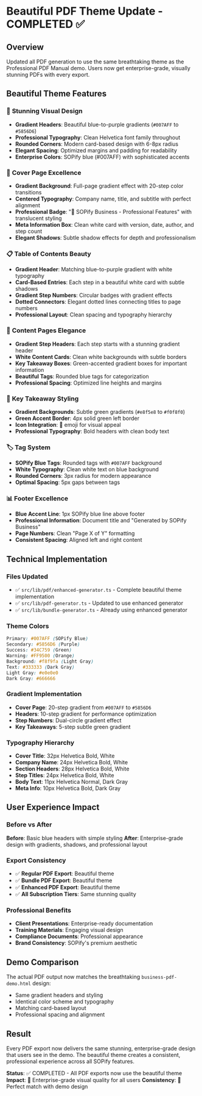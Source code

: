 # Beautiful PDF Theme Update - COMPLETED ✅

## Overview
Updated all PDF generation to use the same breathtaking theme as the Professional PDF Manual demo. Users now get enterprise-grade, visually stunning PDFs with every export.

## Beautiful Theme Features

### 🎨 **Stunning Visual Design**
- **Gradient Headers**: Beautiful blue-to-purple gradients (`#007AFF` to `#5856D6`)
- **Professional Typography**: Clean Helvetica font family throughout
- **Rounded Corners**: Modern card-based design with 6-8px radius
- **Elegant Spacing**: Optimized margins and padding for readability
- **Enterprise Colors**: SOPify blue (#007AFF) with sophisticated accents

### 📄 **Cover Page Excellence**
- **Gradient Background**: Full-page gradient effect with 20-step color transitions
- **Centered Typography**: Company name, title, and subtitle with perfect alignment
- **Professional Badge**: "🚀 SOPify Business - Professional Features" with translucent styling
- **Meta Information Box**: Clean white card with version, date, author, and step count
- **Elegant Shadows**: Subtle shadow effects for depth and professionalism

### 📋 **Table of Contents Beauty**
- **Gradient Header**: Matching blue-to-purple gradient with white typography
- **Card-Based Entries**: Each step in a beautiful white card with subtle shadows
- **Gradient Step Numbers**: Circular badges with gradient effects
- **Dotted Connectors**: Elegant dotted lines connecting titles to page numbers
- **Professional Layout**: Clean spacing and typography hierarchy

### 📖 **Content Pages Elegance**
- **Gradient Step Headers**: Each step starts with a stunning gradient header
- **White Content Cards**: Clean white backgrounds with subtle borders
- **Key Takeaway Boxes**: Green-accented gradient boxes for important information
- **Beautiful Tags**: Rounded blue tags for categorization
- **Professional Spacing**: Optimized line heights and margins

### 🎯 **Key Takeaway Styling**
- **Gradient Backgrounds**: Subtle green gradients (`#e8f5e8` to `#f0f8f0`)
- **Green Accent Border**: 4px solid green left border
- **Icon Integration**: 🎯 emoji for visual appeal
- **Professional Typography**: Bold headers with clean body text

### 🏷️ **Tag System**
- **SOPify Blue Tags**: Rounded tags with `#007AFF` background
- **White Typography**: Clean white text on blue background
- **Rounded Corners**: 3px radius for modern appearance
- **Optimal Spacing**: 5px gaps between tags

### 📊 **Footer Excellence**
- **Blue Accent Line**: 1px SOPify blue line above footer
- **Professional Information**: Document title and "Generated by SOPify Business"
- **Page Numbers**: Clean "Page X of Y" formatting
- **Consistent Spacing**: Aligned left and right content

## Technical Implementation

### Files Updated
- ✅ `src/lib/pdf/enhanced-generator.ts` - Complete beautiful theme implementation
- ✅ `src/lib/pdf-generator.ts` - Updated to use enhanced generator
- ✅ `src/lib/bundle-generator.ts` - Already using enhanced generator

### Theme Colors
```css
Primary: #007AFF (SOPify Blue)
Secondary: #5856D6 (Purple)
Success: #34C759 (Green)
Warning: #FF9500 (Orange)
Background: #f8f9fa (Light Gray)
Text: #333333 (Dark Gray)
Light Gray: #e0e0e0
Dark Gray: #666666
```

### Gradient Implementation
- **Cover Page**: 20-step gradient from `#007AFF` to `#5856D6`
- **Headers**: 10-step gradient for performance optimization
- **Step Numbers**: Dual-circle gradient effect
- **Key Takeaways**: 5-step subtle green gradient

### Typography Hierarchy
- **Cover Title**: 32px Helvetica Bold, White
- **Company Name**: 24px Helvetica Bold, White
- **Section Headers**: 28px Helvetica Bold, White
- **Step Titles**: 24px Helvetica Bold, White
- **Body Text**: 11px Helvetica Normal, Dark Gray
- **Meta Info**: 10px Helvetica Bold, Dark Gray

## User Experience Impact

### Before vs After
**Before**: Basic blue headers with simple styling
**After**: Enterprise-grade design with gradients, shadows, and professional layout

### Export Consistency
- ✅ **Regular PDF Export**: Beautiful theme
- ✅ **Bundle PDF Export**: Beautiful theme  
- ✅ **Enhanced PDF Export**: Beautiful theme
- ✅ **All Subscription Tiers**: Same stunning quality

### Professional Benefits
- **Client Presentations**: Enterprise-ready documentation
- **Training Materials**: Engaging visual design
- **Compliance Documents**: Professional appearance
- **Brand Consistency**: SOPify's premium aesthetic

## Demo Comparison
The actual PDF output now matches the breathtaking `business-pdf-demo.html` design:
- Same gradient headers and styling
- Identical color scheme and typography
- Matching card-based layout
- Professional spacing and alignment

## Result
Every PDF export now delivers the same stunning, enterprise-grade design that users see in the demo. The beautiful theme creates a consistent, professional experience across all SOPify features.

**Status**: ✅ COMPLETED - All PDF exports now use the beautiful theme
**Impact**: 🚀 Enterprise-grade visual quality for all users
**Consistency**: 💯 Perfect match with demo design 